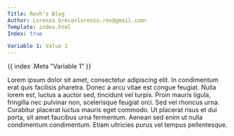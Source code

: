 ```yaml
---
Title: Revh's Blog
Author: Lorenzo Greco<lorenzo.rev@gmail.com>
Template: index.html
Index: true

Variable 1: Value 1
---
```


{{ index .Meta "Variable 1" }}

Lorem ipsum dolor sit amet, consectetur adipiscing elit. In condimentum erat quis facilisis pharetra. Donec a arcu vitae est congue feugiat. Nulla lorem est, luctus a auctor sed, tincidunt vel turpis. Proin mauris ligula, fringilla nec pulvinar non, scelerisque feugiat orci. Sed vel rhoncus urna. Curabitur placerat luctus mauris eget commodo. Ut placerat risus et dui porta, sit amet faucibus urna fermentum. Aenean sed enim ut nulla condimentum condimentum. Etiam ultricies purus vel tempus pellentesque.